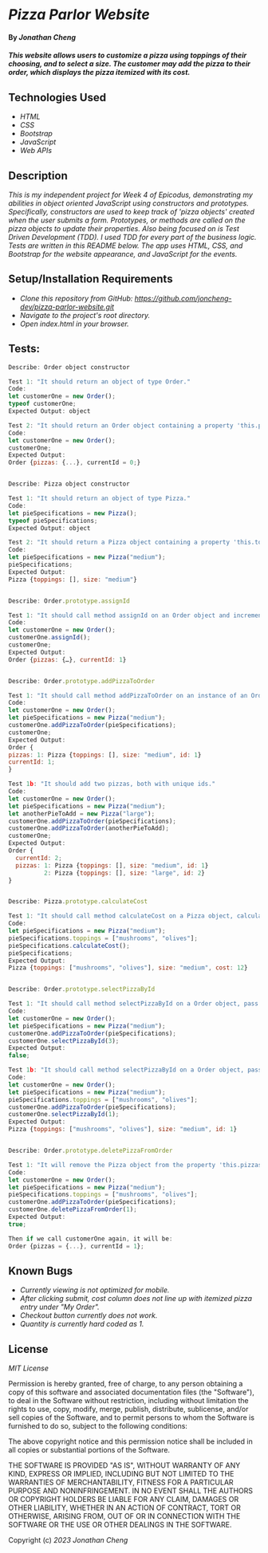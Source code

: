 # _Pizza Parlor Website_

#### By _**Jonathan Cheng**_

#### _This website allows users to customize a pizza using toppings of their choosing, and to select a size. The customer may add the pizza to their order, which displays the pizza itemized with its cost._

## Technologies Used

- _HTML_
- _CSS_
- _Bootstrap_
- _JavaScript_
- _Web APIs_

## Description

_This is my independent project for Week 4 of Epicodus, demonstrating my abilities in object oriented JavaScript using constructors and prototypes. Specifically, constructors are used to keep track of 'pizza objects' created when the user submits a form. Prototypes, or methods are called on the pizza objects to update their properties. Also being focused on is Test Driven Development (TDD). I used TDD for every part of the business logic. Tests are written in this README below. The app uses HTML, CSS, and Bootstrap for the website appearance, and JavaScript for the events._

## Setup/Installation Requirements

- _Clone this repository from GitHub: https://github.com/joncheng-dev/pizza-parlor-website.git_
- _Navigate to the project's root directory._
- _Open index.html in your browser._

## Tests:

```javascript
Describe: Order object constructor

Test 1: "It should return an object of type Order."
Code:
let customerOne = new Order();
typeof customerOne;
Expected Output: object

Test 2: "It should return an Order object containing a property 'this.pizzas', an empty object, and start with 'this.currentId' of value 0."
Code:
let customerOne = new Order();
customerOne;
Expected Output:
Order {pizzas: {...}, currentId = 0;}


Describe: Pizza object constructor

Test 1: "It should return an object of type Pizza."
Code:
let pieSpecifications = new Pizza();
typeof pieSpecifications;
Expected Output: object

Test 2: "It should return a Pizza object containing a property 'this.toppings', an empty array, and take a parameter of 'size' which is saved into property 'this.size'."
Code:
let pieSpecifications = new Pizza("medium");
pieSpecifications;
Expected Output:
Pizza {toppings: [], size: "medium"}


Describe: Order.prototype.assignId

Test 1: "It should call method assignId on an Order object and increment the currentId property by 1."
Code:
let customerOne = new Order();
customerOne.assignId();
customerOne;
Expected Output:
Order {pizzas: {…}, currentId: 1}


Describe: Order.prototype.addPizzaToOrder

Test 1: "It should call method addPizzaToOrder on an instance of an Order object, take an argument 'pizzaSpecification', assign an id to it, and then add it to the 'this.pizzas' in the Order object."
Code:
let customerOne = new Order();
let pieSpecifications = new Pizza("medium");
customerOne.addPizzaToOrder(pieSpecifications);
customerOne;
Expected Output:
Order {
pizzas: 1: Pizza {toppings: [], size: "medium", id: 1}
currentId: 1;
}

Test 1b: "It should add two pizzas, both with unique ids."
Code:
let customerOne = new Order();
let pieSpecifications = new Pizza("medium");
let anotherPieToAdd = new Pizza("large");
customerOne.addPizzaToOrder(pieSpecifications);
customerOne.addPizzaToOrder(anotherPieToAdd);
customerOne;
Expected Output:
Order {
  currentId: 2;
  pizzas: 1: Pizza {toppings: [], size: "medium", id: 1}
          2: Pizza {toppings: [], size: "large", id: 2}
}


Describe: Pizza.prototype.calculateCost

Test 1: "It should call method calculateCost on a Pizza object, calculate the cost of the pizza, and save into property 'this.cost'."
Code:
let pieSpecifications = new Pizza("medium");
pieSpecifications.toppings = ["mushrooms", "olives"];
pieSpecifications.calculateCost();
pieSpecifications;
Expected Output:
Pizza {toppings: ["mushrooms", "olives"], size: "medium", cost: 12}


Describe: Order.prototype.selectPizzaById

Test 1: "It should call method selectPizzaById on a Order object, pass in parameter of id, and return false, meaning that the Pizza object with that id value cannot be found."
Code:
let customerOne = new Order();
let pieSpecifications = new Pizza("medium");
customerOne.addPizzaToOrder(pieSpecifications);
customerOne.selectPizzaById(3);
Expected Output:
false;

Test 1b: "It should call method selectPizzaById on a Order object, pass in parameter of id, and return the Pizza object."
Code:
let customerOne = new Order();
let pieSpecifications = new Pizza("medium");
pieSpecifications.toppings = ["mushrooms", "olives"];
customerOne.addPizzaToOrder(pieSpecifications);
customerOne.selectPizzaById(1);
Expected Output:
Pizza {toppings: ["mushrooms", "olives"], size: "medium", id: 1}


Describe: Order.prototype.deletePizzaFromOrder

Test 1: "It will remove the Pizza object from the property 'this.pizzas' using the id passed in."
Code:
let customerOne = new Order();
let pieSpecifications = new Pizza("medium");
pieSpecifications.toppings = ["mushrooms", "olives"];
customerOne.addPizzaToOrder(pieSpecifications);
customerOne.deletePizzaFromOrder(1);
Expected Output:
true;

Then if we call customerOne again, it will be:
Order {pizzas = {...}, currentId = 1};
```

## Known Bugs

- _Currently viewing is not optimized for mobile._
- _After clicking submit, cost column does not line up with itemized pizza entry under "My Order"._
- _Checkout button currently does not work._
- _Quantity is currently hard coded as 1._

## License

_MIT License_

Permission is hereby granted, free of charge, to any person obtaining a copy
of this software and associated documentation files (the "Software"), to deal
in the Software without restriction, including without limitation the rights
to use, copy, modify, merge, publish, distribute, sublicense, and/or sell
copies of the Software, and to permit persons to whom the Software is
furnished to do so, subject to the following conditions:

The above copyright notice and this permission notice shall be included in all
copies or substantial portions of the Software.

THE SOFTWARE IS PROVIDED "AS IS", WITHOUT WARRANTY OF ANY KIND, EXPRESS OR
IMPLIED, INCLUDING BUT NOT LIMITED TO THE WARRANTIES OF MERCHANTABILITY,
FITNESS FOR A PARTICULAR PURPOSE AND NONINFRINGEMENT. IN NO EVENT SHALL THE
AUTHORS OR COPYRIGHT HOLDERS BE LIABLE FOR ANY CLAIM, DAMAGES OR OTHER
LIABILITY, WHETHER IN AN ACTION OF CONTRACT, TORT OR OTHERWISE, ARISING FROM,
OUT OF OR IN CONNECTION WITH THE SOFTWARE OR THE USE OR OTHER DEALINGS IN THE
SOFTWARE.

Copyright (c) _2023_ _Jonathan Cheng_
